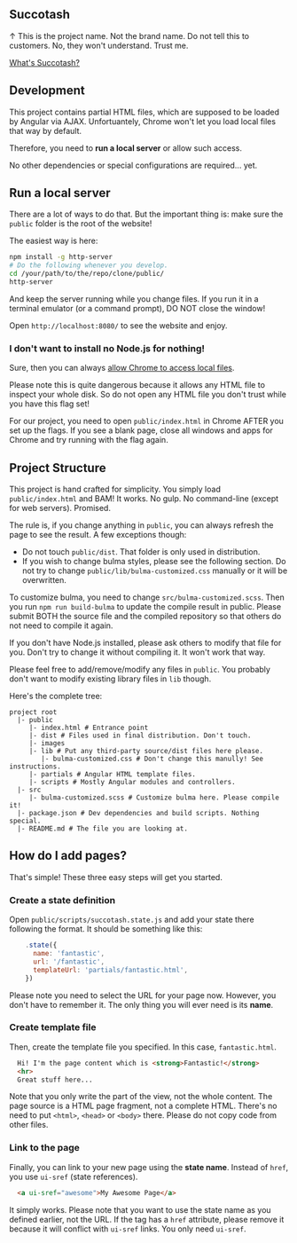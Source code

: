 Succotash
---------

↑ This is the project name. Not the brand name. Do not tell this to customers.
No, they won't understand. Trust me.

[What's Succotash?](https://en.wikipedia.org/wiki/Succotash)

Development
-----------

This project contains partial HTML files, which are supposed to be loaded by
Angular via AJAX. Unfortuantely, Chrome won't let you load local files that way
by default.

Therefore, you need to **run a local server** or allow such access.

No other dependencies or special configurations are required... yet.

## Run a local server

There are a lot of ways to do that. But the important thing is: make sure the
`public` folder is the root of the website!

The easiest way is here:

```bash
npm install -g http-server
# Do the following whenever you develop.
cd /your/path/to/the/repo/clone/public/
http-server
```

And keep the server running while you change files. If you run it in a terminal
emulator (or a command prompt), DO NOT close the window!

Open `http://localhost:8080/` to see the website and enjoy.

### I don't want to install no Node.js for nothing!

Sure, then you can always [allow Chrome to access local files](http://stackoverflow.com/a/18137280).

Please note this is quite dangerous because it allows any HTML file to inspect
your whole disk. So do not open any HTML file you don't trust while you have
this flag set!

For our project, you need to open `public/index.html` in Chrome AFTER you set
up the flags. If you see a blank page, close all windows and apps for Chrome and
try running with the flag again.

Project Structure
-----------------

This project is hand crafted for simplicity. You simply load `public/index.html`
and BAM! It works. No gulp. No command-line (except for web servers). Promised.

The rule is, if you change anything in `public`, you can always refresh the page
to see the result. A few exceptions though:

* Do not touch `public/dist`. That folder is only used in distribution.
* If you wish to change bulma styles, please see the following section. Do not
  try to change `public/lib/bulma-customized.css` manually or it will be
  overwritten.

To customize bulma, you need to change `src/bulma-customized.scss`. Then you run
`npm run build-bulma` to update the compile result in public. Please submit BOTH
the source file and the compiled repository so that others do not need to
compile it again.

If you don't have Node.js installed, please ask others to modify that file for
you. Don't try to change it without compiling it. It won't work that way.

Please feel free to add/remove/modify any files in `public`. You probably don't
want to modify existing library files in `lib` though.

Here's the complete tree:

```
project root
  |- public
     |- index.html # Entrance point
     |- dist # Files used in final distribution. Don't touch.
     |- images
     |- lib # Put any third-party source/dist files here please.
        |- bulma-customized.css # Don't change this manully! See instructions.
     |- partials # Angular HTML template files.
     |- scripts # Mostly Angular modules and controllers.
  |- src
     |- bulma-customized.scss # Customize bulma here. Please compile it!
  |- package.json # Dev dependencies and build scripts. Nothing special.
  |- README.md # The file you are looking at.
```

How do I add pages?
-------------------

That's simple! These three easy steps will get you started.

### Create a state definition

Open `public/scripts/succotash.state.js` and add your state there following the
format. It should be something like this:

```js
    .state({
      name: 'fantastic',
      url: '/fantastic',
      templateUrl: 'partials/fantastic.html',
    })
```

Please note you need to select the URL for your page now. However, you don't
have to remember it. The only thing you will ever need is its **name**.

### Create template file

Then, create the template file you specified. In this case, `fantastic.html`.

```html
  Hi! I'm the page content which is <strong>Fantastic!</strong>
  <hr>
  Great stuff here...
```

Note that you only write the part of the view, not the whole content. The page
source is a HTML page fragment, not a complete HTML. There's no need to put
`<html>`, `<head>` or `<body>` there. Please do not copy code from other files.

### Link to the page

Finally, you can link to your new page using the **state name**. Instead of
`href`, you use `ui-sref` (state references).

```html
  <a ui-sref="awesome">My Awesome Page</a>
```

It simply works. Please note that you want to use the state name as you defined
earlier, not the URL. If the tag has a `href` attribute, please remove it
because it will conflict with `ui-sref` links. You only need `ui-sref`.
